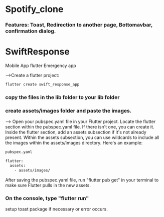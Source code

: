 # Spotify_clone
### Features: Toast, Redirection to another page, Bottomavbar, confirmation dialog.


# SwiftResponse
Mobile App flutter Emergency app

-->Create a flutter project:
```bash
flutter create swift_response_app
```
### copy the files in the lib folder to your lib folder

### create assets/images folder and paste the images.

-->
Open your pubspec.yaml file in your Flutter project. Locate the flutter section within the pubspec.yaml file. If there isn't one, you can create it. Inside the flutter section, add an assets subsection if it's not already present. Within the assets subsection, you can use wildcards to include all the images within the assets/images directory. Here's an example:

```bash
pubspec.yaml

flutter:
  assets:
    - assets/images/
```

After saving the pubspec.yaml file, run "flutter pub get" in your terminal to make sure Flutter pulls in the new assets.

### On the console, type "flutter run"

setup toast package if necessary or error occurs.

